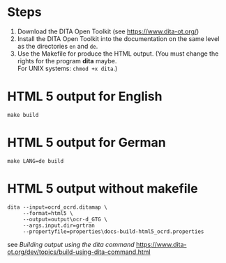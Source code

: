 # Steps

1. Download the DITA Open Toolkit (see https://www.dita-ot.org/)
2. Install the DITA Open Toolkit into the documentation on the same level as the directories ``en`` and ``de``.
3. Use the Makefile for produce the HTML output. (You must change the rights for the program **dita** maybe. <br/>
For UNIX systems: ``chmod +x dita``.)

# HTML 5 output for English
```
make build
```

# HTML 5 output for German
```
make LANG=de build
```


# HTML 5 output without makefile
```
dita --input=ocrd_ocrd.ditamap \
     --format=html5 \
     --output=output\ocr-d_GTG \
     --args.input.dir=grtran
     --propertyfile=properties\docs-build-html5_ocrd.properties
```     
see *Building output using the dita command* https://www.dita-ot.org/dev/topics/build-using-dita-command.html     
